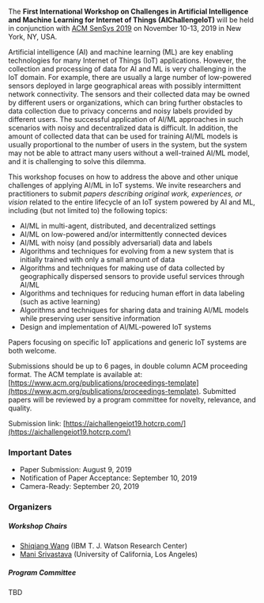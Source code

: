 The **First International Workshop on Challenges in Artificial Intelligence and Machine Learning for Internet of Things (AIChallengeIoT)** will be held in conjunction with [ACM SenSys 2019](http://sensys.acm.org/2019/) on November 10-13, 2019 in New York, NY, USA.

Artificial intelligence (AI) and machine learning (ML) are key enabling technologies for many Internet of Things (IoT) applications. However, the collection and processing of data for AI and ML is very challenging in the IoT domain. For example, there are usually a large number of low-powered sensors deployed in large geographical areas with possibly intermittent network connectivity. The sensors and their collected data may be owned by different users or organizations, which can bring further obstacles to data collection due to privacy concerns and noisy labels provided by different users. The successful application of AI/ML approaches in such scenarios with noisy and decentralized data is difficult. In addition, the amount of collected data that can be used for training AI/ML models is usually proportional to the number of users in the system, but the system may not be able to attract many users without a well-trained AI/ML model, and it is challenging to solve this dilemma.

This workshop focuses on how to address the above and other unique challenges of applying AI/ML in IoT systems. We invite researchers and practitioners to submit *papers describing original work, experiences, or vision* related to the entire lifecycle of an IoT system powered by AI and ML, including (but not limited to) the following topics:
- AI/ML in multi-agent, distributed, and decentralized settings
- AI/ML on low-powered and/or intermittently connected devices
- AI/ML with noisy (and possibly adversarial) data and labels
- Algorithms and techniques for evolving from a new system that is initially trained with only a small amount of data
- Algorithms and techniques for making use of data collected by geographically dispersed sensors to provide useful services through AI/ML
- Algorithms and techniques for reducing human effort in data labeling (such as active learning)
- Algorithms and techniques for sharing data and training AI/ML models while preserving user sensitive information
- Design and implementation of AI/ML-powered IoT systems

Papers focusing on specific IoT applications and generic IoT systems are both welcome.

Submissions should be up to 6 pages, in double column ACM proceeding format. The ACM template is available at: [https://www.acm.org/publications/proceedings-template](https://www.acm.org/publications/proceedings-template). Submitted papers will be reviewed by a program committee for novelty, relevance, and quality. 

Submission link: [https://aichallengeiot19.hotcrp.com/](https://aichallengeiot19.hotcrp.com/)

### Important Dates
- Paper Submission: August 9, 2019
- Notification of Paper Acceptance: September 10, 2019
- Camera-Ready: September 20, 2019 

### Organizers

##### Workshop Chairs
- [Shiqiang Wang](https://researcher.watson.ibm.com/researcher/view.php?person=us-wangshiq) (IBM T. J. Watson Research Center)
- [Mani Srivastava](https://www.ee.ucla.edu/mani-srivastava/) (University of California, Los Angeles)

##### Program Committee
TBD
